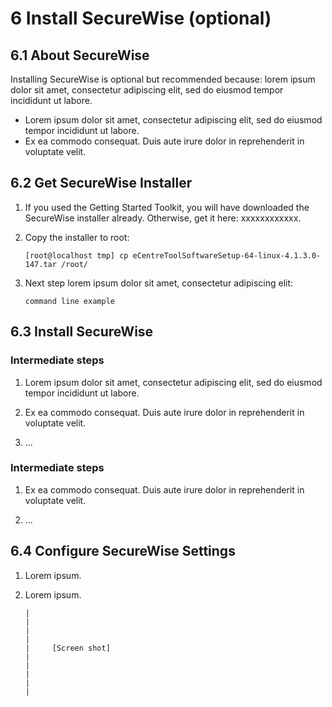 # 6 Install SecureWise (optional)

## 6.1 About SecureWise

Installing SecureWise is optional but recommended because: lorem ipsum dolor sit amet, consectetur adipiscing elit, sed do eiusmod tempor incididunt ut labore.

- Lorem ipsum dolor sit amet, consectetur adipiscing elit, sed do eiusmod tempor incididunt ut labore.
- Ex ea commodo consequat. Duis aute irure dolor in reprehenderit in voluptate velit.

## 6.2 Get SecureWise Installer

1. If you used the Getting Started Toolkit, you will have downloaded the SecureWise installer already. Otherwise, get it here: xxxxxxxxxxxx.

2. Copy the installer to root:

   ```
   [root@localhost tmp] cp eCentreToolSoftwareSetup-64-linux-4.1.3.0-147.tar /root/
   ```

3. Next step lorem ipsum dolor sit amet, consectetur adipiscing elit:

   ```
   command line example
   ```

## 6.3 Install SecureWise

### Intermediate steps

1. Lorem ipsum dolor sit amet, consectetur adipiscing elit, sed do eiusmod tempor incididunt ut labore.

2. Ex ea commodo consequat. Duis aute irure dolor in reprehenderit in voluptate velit.

3. ...

### Intermediate steps

1. Ex ea commodo consequat. Duis aute irure dolor in reprehenderit in voluptate velit.

2. ...

## 6.4 Configure SecureWise Settings

1. Lorem ipsum.
2. Lorem ipsum.

   ```
   |
   |
   |
   |
   |     [Screen shot]
   |
   |
   |
   |
   |
   ```


